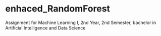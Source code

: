 # enhaced_RandomForest
Assignment for Machine Learning I, 2nd Year, 2nd Semester, bachelor in Artificial Intelligence and Data Science
